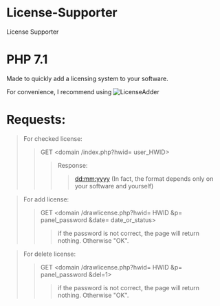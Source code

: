 # License-Supporter
License Supporter

# PHP 7.1

Made to quickly add a licensing system to your software.

For convenience, I recommend using ![LicenseAdder](https://github.com/AikoSimidzu/License-Supporter/tree/master/LicenseAdder)

# Requests:
>For checked license:
>>GET <domain /index.php?hwid= user_HWID>
>>>Response:
>>>><dd:mm:yyyy> (In fact, the format depends only on your software and yourself)

>For add license:
>>GET <domain /drawlicense.php?hwid= HWID &p= panel_password &date= date_or_status>
>>>if the password is not correct, the page will return nothing. Otherwise "OK".

>For delete license:
>>GET <domain /drawlicense.php?hwid= HWID &p= panel_password &del=1>
>>>if the password is not correct, the page will return nothing. Otherwise "OK".
